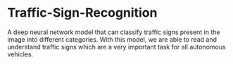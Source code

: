 # Traffic-Sign-Recognition
A deep neural network model that can classify traffic signs present in the image into different categories. With this model, we are able to read and understand traffic signs which are a very important task for all autonomous vehicles.

